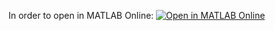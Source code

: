 In order to open in MATLAB Online: [![Open in MATLAB Online](https://www.mathworks.com/images/responsive/global/open-in-matlab-online.svg)](https://matlab.mathworks.com/open/github/v1?repo=FilipONT/ExampleRepo&file=/magicsqaure.m&line=3)

